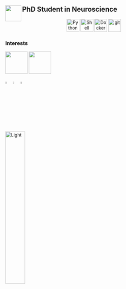 ## PhD Student in Neuroscience	<img src="https://user-images.githubusercontent.com/71532882/159825031-b8c2d528-7f52-43c1-84b9-86907e3d7da7.png" width="50" align=left >

 

<p align="center">
<img alt="Python" src="https://user-images.githubusercontent.com/71532882/159826537-f3cb14ee-065d-448d-a4d6-54a8c4e308fa.png" width="40"/>
<img alt="Shell" src="https://user-images.githubusercontent.com/71532882/159827363-dd01e6aa-cfe7-461a-96f9-de29fad80129.png" width="40"/>
<img alt="Docker" src="https://user-images.githubusercontent.com/71532882/159827714-a4f5c21a-56a0-4ada-95c3-d7821dc0fff3.png" width="40" />
<img alt="git" src="https://user-images.githubusercontent.com/71532882/159828163-ab05b147-bbdf-480c-ae58-e6b3278293bc.png" width="40" />
</p>

### Interests

<img src="https://user-images.githubusercontent.com/71532882/159825910-e28464b7-6783-4b19-9005-e78349256d7b.png" width="70"> <img src="https://user-images.githubusercontent.com/71532882/159825262-d8a2cab1-0d7a-4170-9a9b-553d16f85719.png" width="70"> 



<p><a href="https://github.com/rcali21" target="_blank"><img alt="Github" src="https://user-images.githubusercontent.com/71532882/159828163-ab05b147-bbdf-480c-ae58-e6b3278293bc.png" width="04%" /></a> <a href="https://twitter.com/Ryan__Cali" target="_blank"><img alt="Twitter" src="https://user-images.githubusercontent.com/71532882/159836551-f555d64f-b58f-45b7-ae4d-9ce6d2a4391f.png" width="04%" /></a> <a href="https://www.linkedin.com/in/ryan-cali-64201417a/" target="_blank"><img alt="LinkedIn" src="https://user-images.githubusercontent.com/71532882/159836706-ca534b68-5572-4821-8ee9-3e08698f5be3.png" width="04%"   /></a> &nbsp; &nbsp; &nbsp; &nbsp; &nbsp; &nbsp; &nbsp; &nbsp; &nbsp; &nbsp; &nbsp; &nbsp; &nbsp; &nbsp; &nbsp; &nbsp; &nbsp; &nbsp; &nbsp; &nbsp; &nbsp; &nbsp; &nbsp; &nbsp; &nbsp; &nbsp; &nbsp; &nbsp; &nbsp; &nbsp; &nbsp; &nbsp; &nbsp; &nbsp; &nbsp; &nbsp; &nbsp; &nbsp; &nbsp; &nbsp; &nbsp; &nbsp; &nbsp; &nbsp; &nbsp; &nbsp; &nbsp; &nbsp; &nbsp; &nbsp; &nbsp; &nbsp; &nbsp; &nbsp; &nbsp; <img alt="Light" src="https://github-readme-stats.vercel.app/api/top-langs?username=rcali21&layout=compact" width="35%"> <p>


